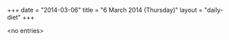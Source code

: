 +++
date = "2014-03-06"
title = "6 March 2014 (Thursday)"
layout = "daily-diet"
+++


\<no entries\>

